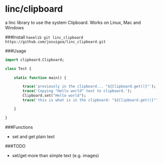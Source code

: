 # linc/clipboard
a linc library to use the system Clipboard. Works on Linux, Mac and Windows

###Install
`haxelib git linc_clipboard https://github.com/josuigoa/linc_clipboard.git`

###Usage
```haxe
import clipboard.Clipboard;

class Test {
        
    static function main() {

    	trace('previously in the clipboard... "${Clipboard.get()}"');
    	trace('Copying "Hello world" text to clipboard.');
    	Clipboard.set("Hello world");
    	trace('this is what is in the clipboard: "${Clipboard.get()}"');

    }

}
```

###Functions
* set and get plain text

###TODO
* set/get more than simple text (e.g. images)
